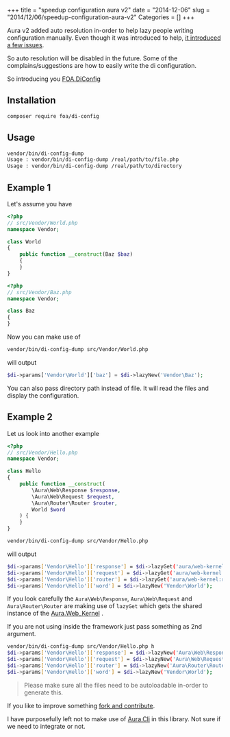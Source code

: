 +++
title = "speedup configuration aura v2"
date = "2014-12-06"
slug = "2014/12/06/speedup-configuration-aura-v2"
Categories = []
+++

Aura v2 added auto resolution in-order to help lazy people writing configuration manually. Even though it was introduced to help, [it introduced a few issues](https://github.com/auraphp/Aura.Di/blob/2.1.0/README.md#auto-resolution-of-parameter-values).

So auto resolution will be disabled in the future. Some of the complains/suggestions are how to easily write the di configuration.

So introducing you [FOA.DiConfig](https://github.com/friendsofaura/FOA.DiConfig)

## Installation

```bash
composer require foa/di-config
```

## Usage

```bash
vendor/bin/di-config-dump
Usage : vendor/bin/di-config-dump /real/path/to/file.php
Usage : vendor/bin/di-config-dump /real/path/to/directory
```

## Example 1

Let's assume you have

```php
<?php
// src/Vendor/World.php
namespace Vendor;

class World
{
    public function __construct(Baz $baz)
    {
    }
}
```

```php
<?php
// src/Vendor/Baz.php
namespace Vendor;

class Baz
{
}
```

Now you can make use of

```bash
vendor/bin/di-config-dump src/Vendor/World.php
```

will output

```php
$di->params['Vendor\World']['baz'] = $di->lazyNew('Vendor\Baz');
```

You can also pass directory path instead of file. It will read the files and display the configuration.

## Example 2

Let us look into another example

```php
<?php
// src/Vendor/Hello.php
namespace Vendor;

class Hello
{
    public function __construct(
        \Aura\Web\Response $response,
        \Aura\Web\Request $request,
        \Aura\Router\Router $router,
        World $word
    ) {
    }
}

```

```bash
vendor/bin/di-config-dump src/Vendor/Hello.php
```

will output

```bash
$di->params['Vendor\Hello']['response'] = $di->lazyGet('aura/web-kernel:response');
$di->params['Vendor\Hello']['request'] = $di->lazyGet('aura/web-kernel:request');
$di->params['Vendor\Hello']['router'] = $di->lazyGet('aura/web-kernel:router');
$di->params['Vendor\Hello']['word'] = $di->lazyNew('Vendor\World');
```

If you look carefully the `Aura\Web\Response`, `Aura\Web\Request` and `Aura\Router\Router` are making use of `lazyGet` which gets the shared instance of the [Aura.Web_Kernel](https://github.com/auraphp/Aura.Web_Kernel) .

If you are not using inside the framework just pass something as 2nd argument.


```bash
vendor/bin/di-config-dump src/Vendor/Hello.php h
$di->params['Vendor\Hello']['response'] = $di->lazyNew('Aura\Web\Response');
$di->params['Vendor\Hello']['request'] = $di->lazyNew('Aura\Web\Request');
$di->params['Vendor\Hello']['router'] = $di->lazyNew('Aura\Router\Router');
$di->params['Vendor\Hello']['word'] = $di->lazyNew('Vendor\World');
```

> Please make sure all the files need to be autoloadable in-order to generate this.

If you like to improve something [fork and contribute](https://github.com/friendsofaura/FOA.DiConfig).

I have purposefully left not to make use of [Aura.Cli](https://github.com/auraphp/Aura.Cli) in this library. Not sure if we need to integrate or not.
